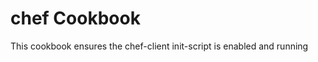 chef Cookbook
=============
This cookbook ensures the chef-client init-script is enabled and running
